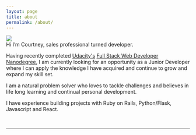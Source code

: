 ```yaml
---
layout: page
title: about
permalink: /about/
---
```


<img class="col one right" src="/img/prof_pic.jpg">

<br/>
Hi I’m Courtney, sales professional turned developer.

Having recently completed <a href="https://www.udacity.com/">Udacity's</a> <a href="https://www.udacity.com/course/full-stack-web-developer-nanodegree--nd004">Full Stack Web Developer Nanodegree</a>, I am currently looking for an opportunity as a Junior Developer where I can apply the knowledge I have acquired and continue to grow and expand my skill set.

I am a natural problem solver who loves to tackle challenges and believes in life long learning and continual personal development.

I have experience building projects with Ruby on Rails, Python/Flask, Javascript and React.



<br/>
<hr/>
<br/>
<span class="contacticon center">
	<a href="mailto:courtneynoonan@me.com"><i class="fa fa-envelope-square"></i></a>
	<a href="https://github.com/Courtney2511" target="_blank"><i class="fa fa-github-square"></i></a>
	<a href="https://www.linkedin.com/in/courtneynoonan2511/" target="_blank"><i class="fa fa-linkedin-square"></i></a>
	<a href="https://twitter.com/courtneyn2511" target="_blank"><i class="fa fa-twitter-square"></i></a>
</span>

<div class="col three caption">
</div>
